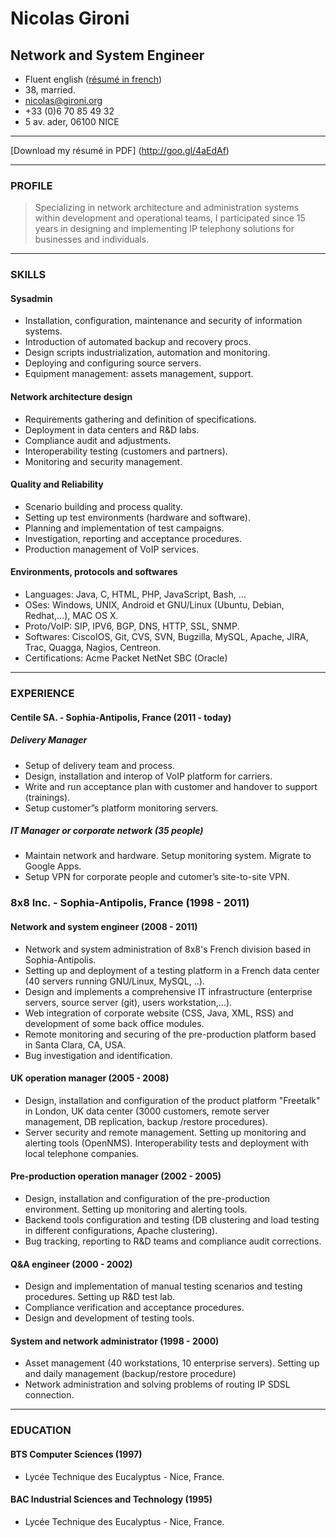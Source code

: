 
# Nicolas Gironi
## Network and System Engineer

* Fluent english ([résumé in french](https://github.com/ngironi/cv))
* 38, married.
* nicolas@gironi.org
* +33 (0)6 70 85 49 32
* 5 av. ader, 06100 NICE

-------

[Download my résumé in PDF] (http://goo.gl/4aEdAf)

-------

### PROFILE
> Specializing in network architecture and administration systems within development and operational teams, I participated since 15 years in designing and implementing IP telephony solutions for businesses and individuals.

-------

### SKILLS
#### Sysadmin
* Installation, configuration, maintenance and security of information systems.
* Introduction of automated backup and recovery procs.
* Design scripts industrialization, automation and monitoring.
* Deploying and configuring source servers.
* Equipment management: assets management, support.

#### Network architecture design
* Requirements gathering and definition of specifications.
* Deployment in data centers and R&D labs.
* Compliance audit and adjustments. 
* Interoperability testing (customers and partners). 
* Monitoring and security management.

#### Quality and Reliability 
* Scenario building and process quality.
* Setting up test environments (hardware and software). 
* Planning and implementation of test campaigns. 
* Investigation, reporting and acceptance procedures. 
* Production management of VoIP services.

#### Environments, protocols and softwares 
* Languages: Java, C, HTML, PHP, JavaScript, Bash, …
* OSes: Windows, UNIX, Android et GNU/Linux (Ubuntu, Debian, Redhat,...), MAC OS X.
* Proto/VoIP: SIP, IPV6, BGP, DNS, HTTP, SSL, SNMP.
* Softwares: CiscoIOS, Git, CVS, SVN, Bugzilla, MySQL, Apache, JIRA, Trac, Quagga, Nagios, Centreon.
* Certifications: Acme Packet NetNet SBC (Oracle) 

-------

### EXPERIENCE
#### Centile SA. - Sophia-Antipolis, France (2011 - today)

##### Delivery Manager
* Setup of delivery team and process.
* Design, installation and interop of VoIP platform for carriers.
* Write and run acceptance plan with customer and handover to support (trainings).
* Setup customer”s platform monitoring servers. 
##### IT Manager or corporate network (35 people)
* Maintain network and hardware. Setup monitoring system. Migrate to Google Apps.
* Setup VPN for corporate people and cutomer’s site-to-site VPN.

### 8x8 Inc. - Sophia-Antipolis, France (1998 - 2011)
#### Network and system engineer (2008 - 2011)
* Network and system administration of 8x8's French division based in Sophia-Antipolis.
* Setting up and deployment of a testing platform in a French data center (40 servers running GNU/Linux, MySQL, ..).
* Design and implements a comprehensive IT infrastructure (enterprise servers, source server (git), users workstation,...). 
* Web integration of corporate website (CSS, Java, XML, RSS) and development of some back office modules.
* Remote monitoring and securing of the pre-production platform based in Santa Clara, CA, USA. 
* Bug investigation and identification.

#### UK operation manager (2005 - 2008)
* Design, installation and configuration of the product platform "Freetalk" in London, UK data center (3000 customers, remote server management, DB replication, backup /restore procedures).
* Server security and remote management. Setting up monitoring and alerting tools (OpenNMS). Interoperability tests and deployment with local telephone companies.

#### Pre-production operation manager (2002 - 2005)
* Design, installation and configuration of the pre-production environment. Setting up monitoring and alerting tools.
* Backend tools configuration and testing (DB clustering and load testing in different configurations, Apache clustering). 
* Bug tracking, reporting to R&D teams and compliance audit corrections.

#### Q&A engineer (2000 - 2002)
* Design and implementation of manual testing scenarios and testing procedures. Setting up R&D test lab.
* Compliance verification and acceptance procedures. 
* Design and development of testing tools.

#### System and network administrator  (1998 - 2000)
* Asset management (40 workstations, 10 enterprise servers). Setting up and daily management (backup/restore procedure)
* Network administration and solving problems of routing IP SDSL connection.

------

### EDUCATION
#### BTS Computer Sciences (1997)
* Lycée Technique des Eucalyptus - Nice, France.

#### BAC  Industrial Sciences and Technology (1995)
* Lycée Technique des Eucalyptus - Nice, France.
